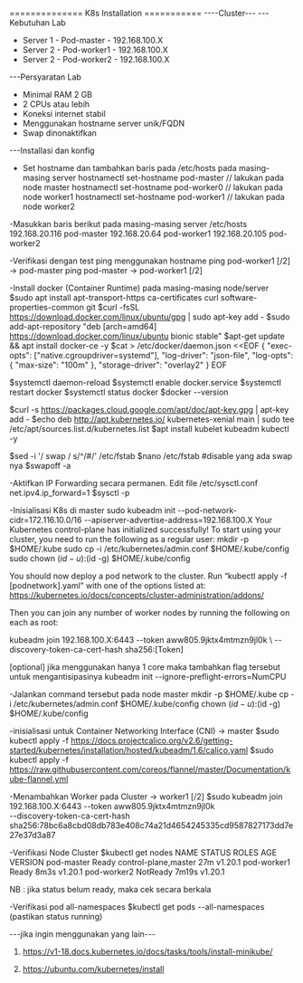 ============== K8s Installation ===========
----Cluster---
---Kebutuhan Lab
- Server 1 - Pod-master - 192.168.100.X
- Server 2 - Pod-worker1 - 192.168.100.X
- Server 2 - Pod-worker2 - 192.168.100.X

---Persyaratan Lab
- Minimal RAM 2 GB
- 2 CPUs atau lebih
- Koneksi internet stabil
- Menggunakan hostname server unik/FQDN
- Swap dinonaktifkan

---Installasi dan konfig
- Set hostname dan tambahkan baris pada /etc/hosts pada masing-masing server
hostnamectl set-hostname pod-master // lakukan pada node master
hostnamectl set-hostname pod-worker0 // lakukan pada node worker1
hostnamectl set-hostname pod-worker1 // lakukan pada node worker2

-Masukkan baris berikut pada masing-masing server /etc/hosts
192.168.20.116   pod-master
192.168.20.64    pod-worker1
192.168.20.105   pod-worker2

-Verifikasi dengan test ping menggunakan hostname
ping pod-worker1 [/2] -> pod-master
ping pod-master -> pod-worker1 [/2]

-Install docker (Container Runtime) pada masing-masing node/server
$sudo apt install apt-transport-https ca-certificates curl software-properties-common git
$curl -fsSL https://download.docker.com/linux/ubuntu/gpg | sudo apt-key add -
$sudo add-apt-repository "deb [arch=amd64] https://download.docker.com/linux/ubuntu bionic stable"
$apt-get update && apt install docker-ce -y
$cat > /etc/docker/daemon.json <<EOF
{
  "exec-opts": ["native.cgroupdriver=systemd"],
  "log-driver": "json-file",
  "log-opts": {
    "max-size": "100m"
  },
  "storage-driver": "overlay2"
}
EOF

$systemctl daemon-reload
$systemctl enable docker.service
$systemctl restart docker
$systemctl status docker
$docker --version

$curl -s https://packages.cloud.google.com/apt/doc/apt-key.gpg | apt-key add -
$echo deb http://apt.kubernetes.io/ kubernetes-xenial main | sudo tee /etc/apt/sources.list.d/kubernetes.list
$apt install kubelet kubeadm kubectl -y

$sed -i '/ swap / s/^/#/' /etc/fstab
$nano /etc/fstab             #disable yang ada swap nya
$swapoff -a

-Aktifkan IP Forwarding secara permanen. Edit file /etc/sysctl.conf
net.ipv4.ip_forward=1
$sysctl -p

-Inisialisasi K8s di master
sudo kubeadm init --pod-network-cidr=172.116.10.0/16 --apiserver-advertise-address=192.168.100.X
Your Kubernetes control-plane has initialized successfully!
To start using your cluster, you need to run the following as a regular user:
mkdir -p $HOME/.kube
sudo cp -i /etc/kubernetes/admin.conf $HOME/.kube/config
sudo chown $(id -u):$(id -g) $HOME/.kube/config

You should now deploy a pod network to the cluster.
Run “kubectl apply -f [podnetwork].yaml” with one of the options listed at:
https://kubernetes.io/docs/concepts/cluster-administration/addons/

Then you can join any number of worker nodes by running the following on each as root:

kubeadm join 192.168.100.X:6443 --token aww805.9jktx4mtmzn9jl0k \ --discovery-token-ca-cert-hash sha256:[Token]

[optional]
jika menggunakan hanya 1 core maka tambahkan flag tersebut untuk mengantisipasinya
kubeadm init --ignore-preflight-errors=NumCPU

-Jalankan command tersebut pada node master
mkdir -p $HOME/.kube
cp -i /etc/kubernetes/admin.conf $HOME/.kube/config
chown $(id -u):$(id -g) $HOME/.kube/config

-inisialisasi untuk Container Networking Interface (CNI) -> master
$sudo kubectl apply -f https://docs.projectcalico.org/v2.6/getting-started/kubernetes/installation/hosted/kubeadm/1.6/calico.yaml
$sudo kubectl apply -f https://raw.githubusercontent.com/coreos/flannel/master/Documentation/kube-flannel.yml

-Menambahkan Worker pada Cluster -> worker1 [/2]
$sudo kubeadm join 192.168.100.X:6443 --token aww805.9jktx4mtmzn9jl0k \
--discovery-token-ca-cert-hash sha256:78bc6a8cbd08db783e408c74a21d4654245335cd9587827173dd7e27e37d3a87

-Verifikasi Node Cluster
$kubectl get nodes
NAME            STATUS     ROLES                 AGE     VERSION
pod-master    Ready   control-plane,master  27m     v1.20.1
pod-worker1   Ready   <none>                8m3s    v1.20.1
pod-worker2   NotReady   <none>                7m19s   v1.20.1

NB : jika status belum ready, maka cek secara berkala

-Verifikasi pod all-namespaces
$kubectl get pods --all-namespaces
(pastikan status running)

---jika ingin menggunakan yang lain---
1. https://v1-18.docs.kubernetes.io/docs/tasks/tools/install-minikube/

2. https://ubuntu.com/kubernetes/install
